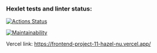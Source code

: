 ### Hexlet tests and linter status:
[![Actions Status](https://github.com/Gpex29/frontend-project-11/actions/workflows/hexlet-check.yml/badge.svg)](https://github.com/Gpex29/frontend-project-11/actions)

[![Maintainability](https://api.codeclimate.com/v1/badges/30c816e4f82babb3fdf3/maintainability)](https://codeclimate.com/github/Gpex29/frontend-project-11/maintainability)

Vercel link: https://frontend-project-11-hazel-nu.vercel.app/
